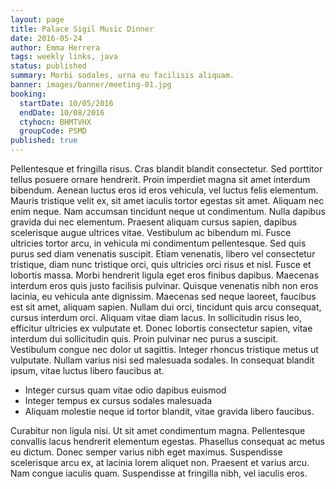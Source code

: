 ```yaml
---
layout: page
title: Palace Sigil Music Dinner
date: 2016-05-24
author: Emma Herrera
tags: weekly links, java
status: published
summary: Morbi sodales, urna eu facilisis aliquam.
banner: images/banner/meeting-01.jpg
booking:
  startDate: 10/05/2016
  endDate: 10/08/2016
  ctyhocn: BHMTVHX
  groupCode: PSMD
published: true
---
```

Pellentesque et fringilla risus. Cras blandit blandit consectetur. Sed porttitor tellus posuere ornare hendrerit. Proin imperdiet magna sit amet interdum bibendum. Aenean luctus eros id eros vehicula, vel luctus felis elementum. Mauris tristique velit ex, sit amet iaculis tortor egestas sit amet. Aliquam nec enim neque. Nam accumsan tincidunt neque ut condimentum. Nulla dapibus gravida dui nec elementum. Praesent aliquam cursus sapien, dapibus scelerisque augue ultrices vitae. Vestibulum ac bibendum mi. Fusce ultricies tortor arcu, in vehicula mi condimentum pellentesque.
Sed quis purus sed diam venenatis suscipit. Etiam venenatis, libero vel consectetur tristique, diam nunc tristique orci, quis ultricies orci risus et nisl. Fusce et lobortis massa. Morbi hendrerit ligula eget eros finibus dapibus. Maecenas interdum eros quis justo facilisis pulvinar. Quisque venenatis nibh non eros lacinia, eu vehicula ante dignissim. Maecenas sed neque laoreet, faucibus est sit amet, aliquam sapien. Nullam dui orci, tincidunt quis arcu consequat, cursus interdum orci. Aliquam vitae diam lacus. In sollicitudin risus leo, efficitur ultricies ex vulputate et. Donec lobortis consectetur sapien, vitae interdum dui sollicitudin quis. Proin pulvinar nec purus a suscipit. Vestibulum congue nec dolor ut sagittis. Integer rhoncus tristique metus ut vulputate. Nullam varius nisi sed malesuada sodales. In consequat blandit ipsum, vitae luctus libero faucibus at.

* Integer cursus quam vitae odio dapibus euismod
* Integer tempus ex cursus sodales malesuada
* Aliquam molestie neque id tortor blandit, vitae gravida libero faucibus.

Curabitur non ligula nisi. Ut sit amet condimentum magna. Pellentesque convallis lacus hendrerit elementum egestas. Phasellus consequat ac metus eu dictum. Donec semper varius nibh eget maximus. Suspendisse scelerisque arcu ex, at lacinia lorem aliquet non. Praesent et varius arcu. Nam congue iaculis quam. Suspendisse at fringilla nibh, vel iaculis eros.
